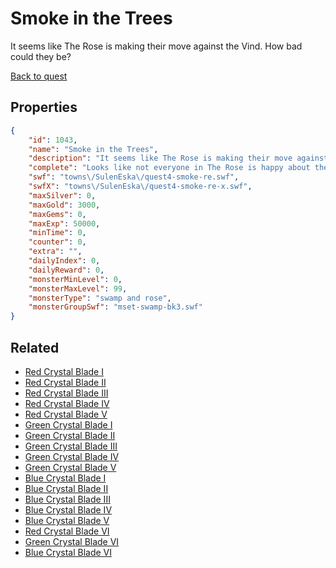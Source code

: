# Smoke in the Trees

It seems like The Rose is making their move against the Vind. How bad could they be?

[Back to quest](../quests.md)

## Properties

```json
{
    "id": 1043,
    "name": "Smoke in the Trees",
    "description": "It seems like The Rose is making their move against the Vind. How bad could they be?",
    "complete": "Looks like not everyone in The Rose is happy about their methods. More importantly, the Vind now has a target. The Rose won't know what hit them!",
    "swf": "towns\/SulenEska\/quest4-smoke-re.swf",
    "swfX": "towns\/SulenEska\/quest4-smoke-re-x.swf",
    "maxSilver": 0,
    "maxGold": 3000,
    "maxGems": 0,
    "maxExp": 50000,
    "minTime": 0,
    "counter": 0,
    "extra": "",
    "dailyIndex": 0,
    "dailyReward": 0,
    "monsterMinLevel": 0,
    "monsterMaxLevel": 99,
    "monsterType": "swamp and rose",
    "monsterGroupSwf": "mset-swamp-bk3.swf"
}
```

## Related

- [Red Crystal Blade I](../items/9566-red-crystal-blade-i.md)
- [Red Crystal Blade II](../items/9567-red-crystal-blade-ii.md)
- [Red Crystal Blade III](../items/9568-red-crystal-blade-iii.md)
- [Red Crystal Blade IV](../items/9569-red-crystal-blade-iv.md)
- [Red Crystal Blade V](../items/9570-red-crystal-blade-v.md)
- [Green Crystal Blade I](../items/9571-green-crystal-blade-i.md)
- [Green Crystal Blade II](../items/9572-green-crystal-blade-ii.md)
- [Green Crystal Blade III](../items/9573-green-crystal-blade-iii.md)
- [Green Crystal Blade IV](../items/9574-green-crystal-blade-iv.md)
- [Green Crystal Blade V](../items/9575-green-crystal-blade-v.md)
- [Blue Crystal Blade I](../items/9576-blue-crystal-blade-i.md)
- [Blue Crystal Blade II](../items/9577-blue-crystal-blade-ii.md)
- [Blue Crystal Blade III](../items/9578-blue-crystal-blade-iii.md)
- [Blue Crystal Blade IV](../items/9579-blue-crystal-blade-iv.md)
- [Blue Crystal Blade V](../items/9580-blue-crystal-blade-v.md)
- [Red Crystal Blade VI](../items/19717-red-crystal-blade-vi.md)
- [Green Crystal Blade VI](../items/19719-green-crystal-blade-vi.md)
- [Blue Crystal Blade VI](../items/19721-blue-crystal-blade-vi.md)

